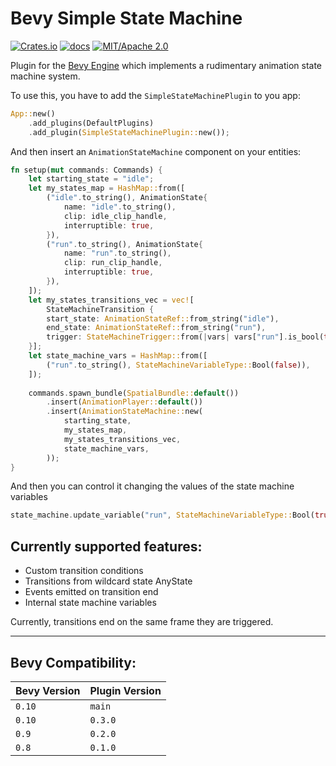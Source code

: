 # Bevy Simple State Machine

[![Crates.io](https://img.shields.io/crates/v/bevy-simple-state-machine)](https://crates.io/crates/bevy-simple-state-machine)
[![docs](https://docs.rs/bevy-simple-state-machine/badge.svg)](https://docs.rs/bevy-simple-state-machine/)
[![MIT/Apache 2.0](https://img.shields.io/badge/license-MIT%2FApache-blue.svg)](./LICENSE)

Plugin for the [Bevy Engine](https://bevyengine.org) which implements
a rudimentary animation state machine system.

To use this, you have to add the `SimpleStateMachinePlugin` to you app:

```rust
App::new()
    .add_plugins(DefaultPlugins)
    .add_plugin(SimpleStateMachinePlugin::new());
```

And then insert an `AnimationStateMachine` component on your entities:

```rust
fn setup(mut commands: Commands) {
    let starting_state = "idle";
    let my_states_map = HashMap::from([
        ("idle".to_string(), AnimationState{
            name: "idle".to_string(),
            clip: idle_clip_handle,
            interruptible: true,
        }),
        ("run".to_string(), AnimationState{
            name: "run".to_string(),
            clip: run_clip_handle,
            interruptible: true,
        }),
    ]);
    let my_states_transitions_vec = vec![
        StateMachineTransition {
        start_state: AnimationStateRef::from_string("idle"),
        end_state: AnimationStateRef::from_string("run"),
        trigger: StateMachineTrigger::from(|vars| vars["run"].is_bool(true)),
    }];
    let state_machine_vars = HashMap::from([
        ("run".to_string(), StateMachineVariableType::Bool(false)),    
    ]);
     
    commands.spawn_bundle(SpatialBundle::default())
        .insert(AnimationPlayer::default())
        .insert(AnimationStateMachine::new(
            starting_state,
            my_states_map,
            my_states_transitions_vec,
            state_machine_vars,
        ));
}
```

And then you can control it changing the values of the state machine variables
 
```rust
state_machine.update_variable("run", StateMachineVariableType::Bool(true));
```

## Currently supported features:

 - Custom transition conditions
 - Transitions from wildcard state AnyState
 - Events emitted on transition end
 - Internal state machine variables

Currently, transitions end on the same frame they are triggered.

---
## Bevy Compatibility:

| Bevy Version | Plugin Version       |
|--------------|----------------------|
| `0.10`       | `main`               |
| `0.10`       | `0.3.0`               |
| `0.9`        | `0.2.0`              |
| `0.8`        | `0.1.0`              |
